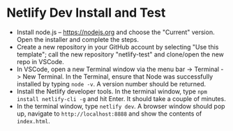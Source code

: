 # Netlify Dev Install and Test

- Install node.js – https://nodejs.org and choose the "Current" version. Open the installer and complete the steps.
- Create a new repository in your GitHub account by selecting "Use this template"; call the new repository "netlify-test" and clone/open the new repo in VSCode.
- In VSCode, open a new Terminal window via the menu bar -> Terminal -> New Terminal. In the Terminal, ensure that Node was successfully installed by typing `node -v`. A version number should be returned.
- Install the Netlify developer tools. In the terminal window, type `npm install netlify-cli -g` and hit Enter. It should take a couple of minutes.
- In the terminal window, type `netlify dev`. A browser window should pop up, navigate to `http://localhost:8888` and show the contents of `index.html`.